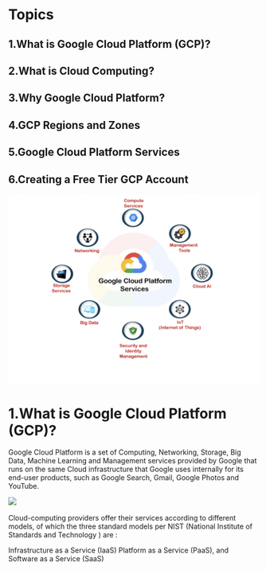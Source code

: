 # Topics
## 1.What is Google Cloud Platform (GCP)?
## 2.What is Cloud Computing?
## 3.Why Google Cloud Platform?
## 4.GCP Regions and Zones
## 5.Google Cloud Platform Services
## 6.Creating a Free Tier GCP Account



<img src="https://github.com/anugrahmasihapple/gcp-rough/blob/main/gcimg/abc.png">

# 1.What is Google Cloud Platform (GCP)?

Google Cloud Platform is a set of Computing, Networking, Storage, Big Data, Machine Learning and Management services provided by Google that runs on the same Cloud infrastructure that Google uses internally for its end-user products, such as Google Search, Gmail, Google Photos and YouTube.


<img src="https://github.com/anugrahmasihapple/gcp-rough/blob/main/gcimg/gcintro.png)">


Cloud-computing providers offer their services according to different models, of which the three standard models per NIST (National Institute of Standards and Technology ) are :

Infrastructure as a Service (IaaS)
Platform as a Service (PaaS), and
Software as a Service (SaaS)
